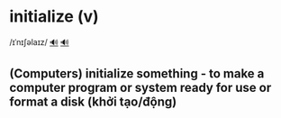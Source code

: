 # initialize (v)

/ɪˈnɪʃəlaɪz/ [🔊](https://www.oxfordlearnersdictionaries.com/media/english/uk_pron/i/ini/initi/initialize__gb_1.mp3) [🔊](https://www.oxfordlearnersdictionaries.com/media/english/us_pron/i/ini/initi/initialize__us_1.mp3)

## (Computers) initialize something - to make a computer program or system ready for use or format a disk (khởi tạo/động)